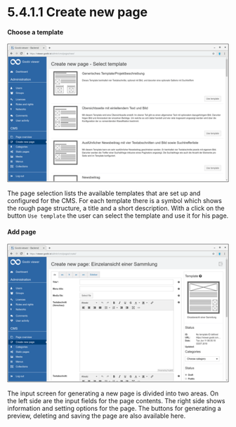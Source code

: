 # 5.4.1.1 Create new page

#### Choose a template

![](../../../../.gitbook/assets/5.2.2.png)

The page selection lists the available templates that are set up and configured for the CMS. For each template there is a symbol which shows the rough page structure, a title and a short description. With a click on the button `Use template` the user can select the template and use it for his page.

#### Add page

![](../../../../.gitbook/assets/5.2.2-1%20%281%29.png)

The input screen for generating a new page is divided into two areas. On the left side are the input fields for the page contents. The right side shows information and setting options for the page. The buttons for generating a preview, deleting and saving the page are also available here.

